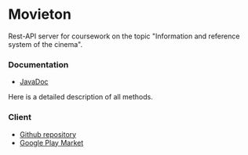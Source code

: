 # Movieton
Rest-API server for coursework on the topic "Information and reference system of the cinema".

### Documentation
- [JavaDoc](https://github.com/adkozlovskiy/Movieton)

Here is a detailed description of all methods. 

### Client
- [Github repository](https://github.com/adkozlovskiy/Movieton)
- [Google Play Market](https://github.com/adkozlovskiy/Movieton)
